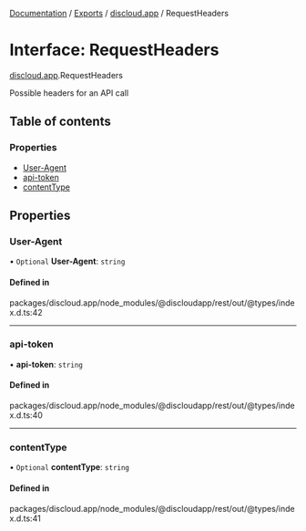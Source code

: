 [Documentation](../README.md) / [Exports](../modules.md) / [discloud.app](../modules/discloud_app.md) / RequestHeaders

# Interface: RequestHeaders

[discloud.app](../modules/discloud_app.md).RequestHeaders

Possible headers for an API call

## Table of contents

### Properties

- [User-Agent](discloud_app.RequestHeaders.md#user-agent)
- [api-token](discloud_app.RequestHeaders.md#api-token)
- [contentType](discloud_app.RequestHeaders.md#contenttype)

## Properties

### User-Agent

• `Optional` **User-Agent**: `string`

#### Defined in

packages/discloud.app/node_modules/@discloudapp/rest/out/@types/index.d.ts:42

___

### api-token

• **api-token**: `string`

#### Defined in

packages/discloud.app/node_modules/@discloudapp/rest/out/@types/index.d.ts:40

___

### contentType

• `Optional` **contentType**: `string`

#### Defined in

packages/discloud.app/node_modules/@discloudapp/rest/out/@types/index.d.ts:41

